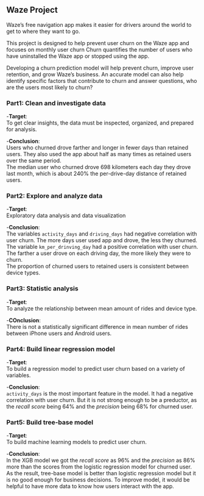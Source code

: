 ## **Waze Project**
Waze’s free navigation app makes it easier for drivers around the world to get to where they want to go. 
 
This project is designed to help prevent user churn on the Waze app and focuses on monthly user churn
Churn quantifies the number of users who have uninstalled the Waze app or stopped using the app. 

Developing a churn prediction model will help prevent churn, improve user retention, and grow Waze’s business. 
An accurate model can also help identify specific factors that contribute to churn and answer questions, who are the users most likely to churn?

### **Part1: Clean and investigate data**

 -**Target**:<br> 
 To get clear insights, the data must be inspected, organized, and prepared for analysis.<br>

 -**Conclusion**:<br>
  Users who churned drove farther and longer in fewer days than retained users. They also used the app about half as many times as retained users over the same period.<br>
  The median user who churned drove 698 kilometers each day they drove last month, which is about 240% the per-drive-day distance of retained users.

### **Part2: Explore and analyze data**

-**Target**:<br>
 Exploratory data analysis and data visualization<br>

-**Conclusion**:<br>
 The variables `activity_days` and `driving_days` had negative correlation with user churn. The more days user used app and drove, the less they churned.<br> 
 The variable `km_per_drinving_day` had a positive correlation with user churn. The farther a user drove on each driving day, the more likely they were to churn.<br>
 The proportion of churned users to retained users is consistent between device types.

### **Part3: Statistic analysis**

-**Target**:<br>
 To analyze the relationship between mean amount of rides and device type. <br>

-**COnclusion**:<br>
 There is not a statistically significant difference in mean number of rides between iPhone users and Android users.<br>

### **Part4: Build linear regression model**

-**Target**:<br>
 To build a regression model to predict user churn based on a variety of variables.

-**Conclusion**:<br>
 `activity_days` is the most important feature in the model. It had a negative correlation with user churn. But it is not strong enough to be a preductor, as the _recall score_ being 64% and the _precision_ being 68% for churned user.<br>
 
### **Part5: Build tree-base model**

-**Target**:<br>
 To build machine learning models to predict user churn.<br>

-**Conclusion**:<br>
 In the XGB model we got the _recall score_ as 96% and the _precision_ as 86% more than the scores from the logistic regression model for churned user.<br>
 As the result, tree-base model is better than logistic regression model but it is no good enough for business decisions. To improve model, it would be helpful to have more data to know how users interact with the app.

